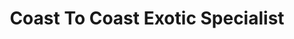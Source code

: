 ---
title: "Coast To Coast Exotic Specialist"
url: /darlington/coast-to-coast-exotic-specialist/
shop: Tiere
---